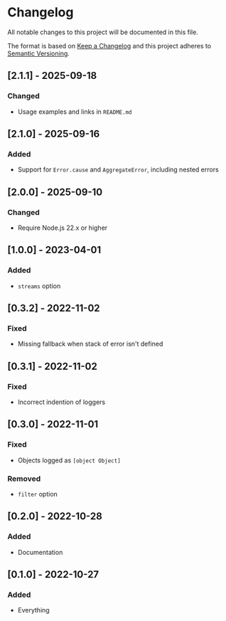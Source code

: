# Changelog

All notable changes to this project will be documented in this file.

The format is based on [Keep a Changelog](http://keepachangelog.com/en/1.0.0/) and this project adheres to [Semantic Versioning](http://semver.org/spec/v2.0.0.html).

## [2.1.1] - 2025-09-18

### Changed

- Usage examples and links in `README.md`

## [2.1.0] - 2025-09-16

### Added

- Support for `Error.cause` and `AggregateError`, including nested errors

## [2.0.0] - 2025-09-10

### Changed

- Require Node.js 22.x or higher

## [1.0.0] - 2023-04-01

### Added

- `streams` option

## [0.3.2] - 2022-11-02

### Fixed

- Missing fallback when stack of error isn't defined

## [0.3.1] - 2022-11-02

### Fixed

- Incorrect indention of loggers

## [0.3.0] - 2022-11-01

### Fixed

- Objects logged as `[object Object]`

### Removed

- `filter` option

## [0.2.0] - 2022-10-28

### Added

- Documentation

## [0.1.0] - 2022-10-27

### Added

- Everything
